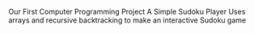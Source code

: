 Our First Computer Programming Project
A Simple Sudoku Player
Uses arrays and recursive backtracking to make an interactive Sudoku game
